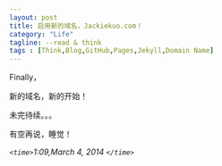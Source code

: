```yaml
---
layout: post
title: 启用新的域名，Jackiekuo.com！
category: "Life"
tagline: --read & think
tags : [Think,Blog,GitHub,Pages,Jekyll,Domain Name]
---
```


Finally，

新的域名，新的开始！

未完待续。。。

有空再说，睡觉！

*`<time>`1:09,March 4, 2014 `</time>`*
